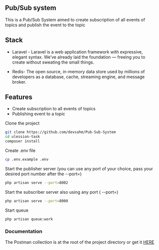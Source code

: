 ## Pub/Sub system

This is a Pub/Sub System aimed to create subscription of all events of topics and publish the event to the topic



## Stack

* Laravel - Laravel is a web application framework with expressive, elegant syntax. We’ve already laid the foundation — freeing you to create without sweating the small things. 

* Redis- The open source, in-memory data store used by millions of developers as a database, cache, streaming engine, and message broker.


## Features
* Create  subscription to all events of topics
* Publishing event to a topic



Clone the project

```sh
git clone https://github.com/devsahm/Pub-Sub-System
cd ulession-task
composer install
```

Create .env file
```sh
cp .env.example .env
```

Start the publisher server (you can use any port of your choice, pass your desired port number after the --port=)

```sh
php artisan serve --port=8002
```

Start the subscriber server also using any port ( --port=)

```sh
php artisan serve --port=8000
```

Start queue 
```sh
php artisan queue:work
```

### Documentation

The Postman collection is at the root of the project directory or get it [HERE](https://www.postman.com/grey-astronaut-712750/workspace/task/collection/19699896-f4643571-b6e1-4740-97f6-a0e2ec08adf4?action=share&creator=19699896)

